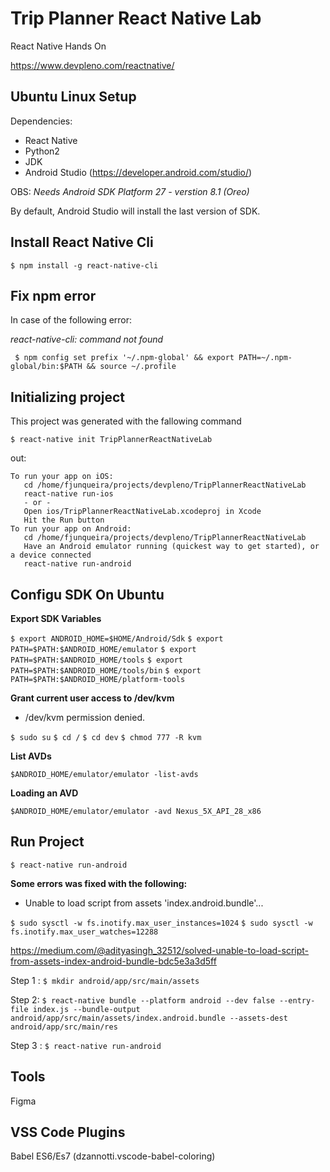 # Trip Planner React Native Lab

React Native Hands On

https://www.devpleno.com/reactnative/

## Ubuntu Linux Setup

Dependencies:

* React Native
* Python2
* JDK
* Android Studio (https://developer.android.com/studio/)

OBS: _Needs Android SDK Platform 27 - verstion 8.1 (Oreo)_ 

By default, Android Studio will install the last version of SDK. 


## Install React Native Cli

`$ npm install -g react-native-cli`

## Fix npm error

In case of the following error:

_react-native-cli: command not found_

` $ npm config set prefix '~/.npm-global' && export PATH=~/.npm-global/bin:$PATH && source ~/.profile` 


## Initializing project

This project was generated with the fallowing command

`$ react-native init TripPlannerReactNativeLab`

out:

```
To run your app on iOS:
   cd /home/fjunqueira/projects/devpleno/TripPlannerReactNativeLab
   react-native run-ios
   - or -
   Open ios/TripPlannerReactNativeLab.xcodeproj in Xcode
   Hit the Run button
To run your app on Android:
   cd /home/fjunqueira/projects/devpleno/TripPlannerReactNativeLab
   Have an Android emulator running (quickest way to get started), or a device connected
   react-native run-android
```


## Configu SDK On Ubuntu

**Export SDK Variables**

`$ export ANDROID_HOME=$HOME/Android/Sdk`
`$ export PATH=$PATH:$ANDROID_HOME/emulator`
`$ export PATH=$PATH:$ANDROID_HOME/tools`
`$ export PATH=$PATH:$ANDROID_HOME/tools/bin`
`$ export PATH=$PATH:$ANDROID_HOME/platform-tools`

**Grant current user access to /dev/kvm**

* /dev/kvm permission denied.

`$ sudo su`
`$ cd /`
`$ cd dev`
`$ chmod 777 -R kvm` 

**List AVDs** 

`$ANDROID_HOME/emulator/emulator -list-avds`

**Loading an AVD**

`$ANDROID_HOME/emulator/emulator -avd Nexus_5X_API_28_x86`


## Run Project 

`$ react-native run-android`


**Some errors was fixed with the following:**

* Unable to load script from assets 'index.android.bundle'...

`$ sudo sysctl -w fs.inotify.max_user_instances=1024`
`$ sudo sysctl -w fs.inotify.max_user_watches=12288`

https://medium.com/@adityasingh_32512/solved-unable-to-load-script-from-assets-index-android-bundle-bdc5e3a3d5ff


Step 1 :
`$ mkdir android/app/src/main/assets`

Step 2:
`$ react-native bundle --platform android --dev false --entry-file index.js --bundle-output android/app/src/main/assets/index.android.bundle --assets-dest android/app/src/main/res`

Step 3 :
`$ react-native run-android`


## Tools

Figma


## VSS Code Plugins

Babel ES6/Es7 (dzannotti.vscode-babel-coloring)